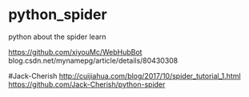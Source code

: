 # python_spider
python about the spider learn

https://github.com/xiyouMc/WebHubBot
blog.csdn.net/mynamepg/article/details/80430308

#Jack-Cherish
http://cuijiahua.com/blog/2017/10/spider_tutorial_1.html
https://github.com/Jack-Cherish/python-spider
